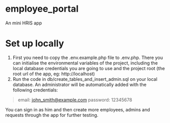 # employee_portal
An mini HRIS app

# Set up locally

1. First you need to copy the .env.example.php file to .env.php. There you can initialise the environmental variables of the project, including the local database credentials you are going to use and the project root (the root url of the app, eg: http://localhost)
2. Run the code in db/create_tables_and_insert_admin.sql on your local database. An administrator will be automatically added with the following credentials:

> email: john_smith@example.com
> password: 12345678

You can sign in as him and then create more employees, admins and requests through the app for further testing.
